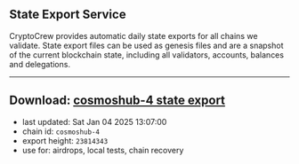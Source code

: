 ## State Export Service
CryptoCrew provides automatic daily state exports for all chains we validate. State export files can be used as genesis files and are a snapshot of the current blockchain state, including all validators, accounts, balances and delegations.

---
**Download: [cosmoshub-4 state export](https://dl-eu2.ccvalidators.com/SERVICE/cosmoshub/cosmoshub-4_export_23814343.json)**
---

- last updated: Sat Jan 04 2025 13:07:00
- chain id: `cosmoshub-4`
- export height: `23814343`
- use for: airdrops, local tests, chain recovery
